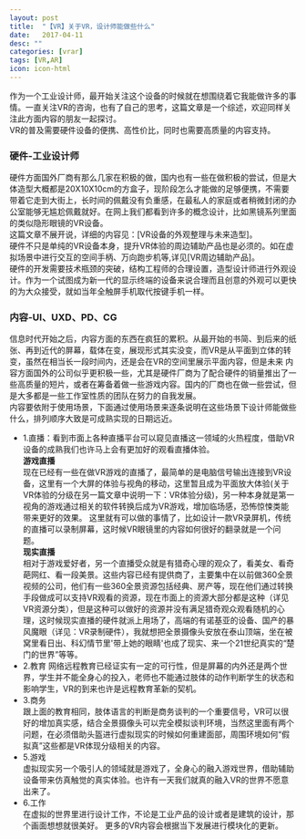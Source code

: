 ```yaml
---
layout: post
title:  "【VR】关于VR，设计师能做些什么"
date:   2017-04-11
desc: ""
categories: [vrar]
tags: [VR,AR]
icon: icon-html
---
```

作为一个工业设计师，最开始关注这个设备的时候就在想围绕着它我能做许多的事情。一直关注VR的咨询，也有了自己的思考，这篇文章是一个综述，欢迎同样关注此方面内容的朋友一起探讨。  
VR的普及需要硬件设备的便携、高性价比，同时也需要高质量的内容支持。  
###  硬件-工业设计师  

硬件方面国外厂商有那么几家在积极的做，国内也有一些在做积极的尝试，但是大体造型大概都是20X10X10cm的方盒子，现阶段怎么才能做的足够便携，不需要带着它走到大街上，长时间的佩戴没有负重感，在最私人的家庭或者稍微封闭的办公室能够无尴尬佩戴就好。在网上我们都看到许多的概念设计，比如黑镜系列里面的类似隐形眼镜的VR设备。   
这篇文章不展开说，详细的内容见：[VR设备的外观整理与未来造型]。   
硬件不只是单纯的VR设备本身，提升VR体验的周边辅助产品也是必须的。如在虚拟场景中进行交互的空间手柄、万向跑步机等,详见[VR周边辅助产品]。  
硬件的开发需要技术瓶颈的突破，结构工程师的合理设置，造型设计师进行外观设计。作为一个试图成为新一代的显示终端的设备来说合理而且创意的外观可以更快的为大众接受，就如当年全触屏手机取代按键手机一样。
### 内容-UI、UXD、PD、CG  
信息时代开始之后，内容方面的东西在疯狂的累积。从最开始的书简、到后来的纸张、再到近代的屏幕，载体在变，展现形式其实没变，而VR是从平面到立体的转变，虽然在相当长一段时间内，还是会在VR的空间里展示平面内容，但是未来
内容方面国外的公司似乎更积极一些，尤其是硬件厂商为了配合硬件的销量推出了一些高质量的短片，或者在筹备着做一些游戏内容。国内的厂商也在做一些尝试，但是大多都是一些工作室性质的团队在努力的自我发展。  
内容要依附于使用场景，下面通过使用场景来逐条说明在这些场景下设计师能做些什么，排列顺序大致是可成熟实现的日期远近。
-  1.直播：看到市面上各种直播平台可以窥见直播这一领域的火热程度，借助VR设备的成熟我们也许马上会有更加好的观看直播体验。  
**游戏直播**  
现在已经有一些在做VR游戏的直播了，最简单的是电脑信号输出连接到VR设备，这里有一个大屏的体验与视角的移动，这里暂且成为平面放大体验(关于VR体验的分级在另一篇文章中说明一下：VR体验分级)，另一种本身就是第一视角的游戏通过相关的软件转换后成为VR游戏，增加临场感，恐怖惊悚类能带来更好的效果。
这里就有可以做的事情了，比如设计一款VR录屏机，传统的直播可以录制屏幕，这时候VR眼镜里的内容如何很好的翻录就是一个问题。  
**现实直播**  
相对于游戏爱好者，另一个直播受众就是有猎奇心理的观众了，看美女、看奇葩网红、看一段美景。这些内容已经有提供商了，主要集中在以前做360全景视频的公司，他们有一些360全景资源包括经典、房产等，现在他们通过转换手段做成可以支持VR观看的资源，现在市面上的资源大部分都是这种（详见VR资源分类），但是这种可以做好的资源并没有满足猎奇观众观看随机的心理，这时候现实直播的硬件就派上用场了，高端的有诺基亚的设备、国产的暴风魔眼（详见：VR录制硬件），我就想把全景摄像头安放在泰山顶端，坐在被窝里看日出、科幻情节里'带上她的眼睛'也成了现实、来一个21世纪真实的“楚门的世界”等等。 
 - 2.教育   网络远程教育已经证实有一定的可行性，但是屏幕的内外还是两个世界，学生并不能全身心的投入，老师也不能通过肢体的动作判断学生的状态和影响学生，VR的到来也许是远程教育革新的契机。
 - 3.商务  
 跟上面的教育相同，肢体语言的判断是商务谈判的一个重要信号，VR可以很好的增加真实感，结合全景摄像头可以完全模拟谈判环境，当然这里面有两个问题，在必须借助头盔进行虚拟现实的时候如何重建面部，周围环境如何“假拟真”这些都是VR体现分级相关的内容。
 - 5.游戏  
虚拟现实另一个吸引人的领域就是游戏了，全身心的融入游戏世界，借助辅助设备带来仿真触觉的真实体验。也许有一天我们就真的融入VR的世界不愿意出来了。  
 - 6.工作  
在虚拟的世界里进行设计工作，不论是工业产品的设计或者是建筑的设计，那个画面想想就很美好。
   更多的VR内容会根据当下发展进行模块化的更新。



